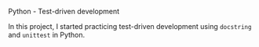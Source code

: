 Python - Test-driven development

In this project, I started practicing test-driven development using `docstring`
and `unittest` in Python.

